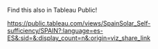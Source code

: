 Find this also in Tableau Public!

https://public.tableau.com/views/SpainSolar_Self-sufficiency/SPAIN?:language=es-ES&:sid=&:display_count=n&:origin=viz_share_link
